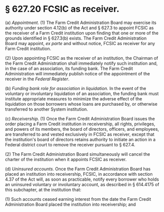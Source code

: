 # § 627.20   FCSIC as receiver.

(a) *Appointment.* (1) The Farm Credit Administration Board may exercise its authority under section 4.12(b) of the Act and § 627.3 to appoint FCSIC as the receiver of a Farm Credit institution upon finding that one or more of the grounds identified in § 627.3(b) exists. The Farm Credit Administration Board may appoint, *ex parte* and without notice, FCSIC as receiver for any Farm Credit institution.


(2) Upon appointing FCSIC as the receiver of an institution, the Chairman of the Farm Credit Administration shall immediately notify such institution and, in the case of an association, its funding bank. The Farm Credit Administration will immediately publish notice of the appointment of the receiver in the _Federal Register_.


(b) *Funding bank role for association in liquidation.* In the event of the voluntary or involuntary liquidation of an association, the funding bank must institute appropriate measures to minimize the adverse effect of the liquidation on those borrowers whose loans are purchased by, or otherwise transferred to another System institution.


(c) *Receivership.* (1) Once the Farm Credit Administration Board issues the order placing a Farm Credit institution in receivership, all rights, privileges, and powers of its members, the board of directors, officers, and employees, are transferred to and vested exclusively in FCSIC as receiver, except that the institution's board of directors retains authority to initiate an action in a Federal district court to remove the receiver pursuant to § 627.4.


(2) The Farm Credit Administration Board simultaneously will cancel the charter of the institution when it appoints FCSIC as receiver.


(d) *Uninsured accounts.* Once the Farm Credit Administration Board has placed an institution into receivership, FCSIC, in accordance with section 4.37 of the Act will, as soon as practicable, notify every borrower who holds an uninsured voluntary or involuntary account, as described in § 614.4175 of this subchapter, at the institution that:


(1) Such accounts ceased earning interest from the date the Farm Credit Administration Board placed the institution into receivership; and


(2) FCSIC, as receiver, will immediately apply the funds in a borrower's uninsured account(s) as payment against the outstanding balance of the borrower's loan(s).


(e) *Final discharge and release of the receiver.* The receivership terminates after FCSIC makes a final distribution of the assets of the liquidated institution. Then, the Farm Credit Administration Board will completely and finally release and discharge the receiver.




















